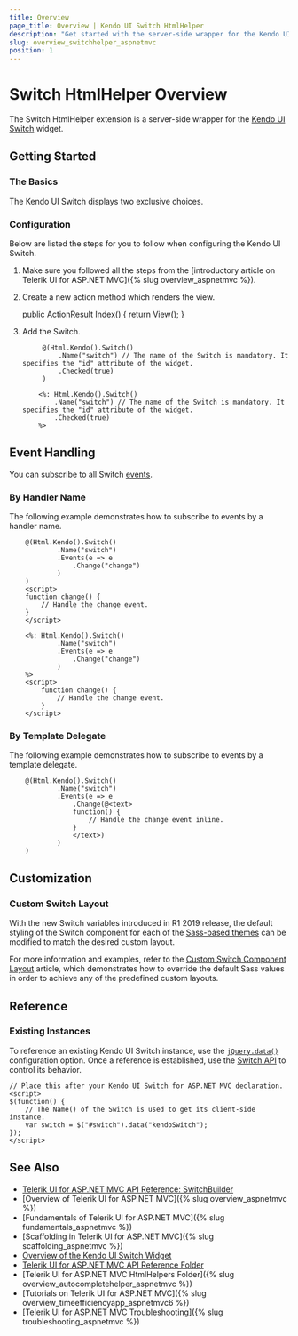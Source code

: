 ```yaml
---
title: Overview
page_title: Overview | Kendo UI Switch HtmlHelper
description: "Get started with the server-side wrapper for the Kendo UI Switch widget for ASP.NET MVC."
slug: overview_switchhelper_aspnetmvc
position: 1
---
```


# Switch HtmlHelper Overview

The Switch HtmlHelper extension is a server-side wrapper for the [Kendo UI Switch](https://demos.telerik.com/kendo-ui/switch/index) widget.

## Getting Started

### The Basics

The Kendo UI Switch displays two exclusive choices.

### Configuration

Below are listed the steps for you to follow when configuring the Kendo UI Switch.

1. Make sure you followed all the steps from the [introductory article on Telerik UI for ASP.NET MVC]({% slug overview_aspnetmvc %}).
1. Create a new action method which renders the view.

    public ActionResult Index()
    {
        return View();
    }

1. Add the Switch.

   ```tab-Razor
        @(Html.Kendo().Switch()
            .Name("switch") // The name of the Switch is mandatory. It specifies the "id" attribute of the widget.
            .Checked(true)
        )
    ```
    ```tab-ASPX
        <%: Html.Kendo().Switch()
            .Name("switch") // The name of the Switch is mandatory. It specifies the "id" attribute of the widget.
            .Checked(true)
        %>
    ```

## Event Handling

You can subscribe to all Switch [events](http://docs.telerik.com/kendo-ui/api/javascript/ui/switch#events).

### By Handler Name

The following example demonstrates how to subscribe to events by a handler name.

```tab-Razor
    @(Html.Kendo().Switch()
            .Name("switch")
            .Events(e => e
                .Change("change")
            )
    )
    <script>
    function change() {
        // Handle the change event.
    }
    </script>
```
```tab-ASPX
    <%: Html.Kendo().Switch()
            .Name("switch")
            .Events(e => e
                .Change("change")
            )
    %>
    <script>
        function change() {
            // Handle the change event.
        }
    </script>
```

### By Template Delegate

The following example demonstrates how to subscribe to events by a template delegate.

```tab-Razor
    @(Html.Kendo().Switch()
            .Name("switch")
            .Events(e => e
                .Change(@<text>
                function() {
                    // Handle the change event inline.
                }
                </text>)
            )
    )
```

## Customization

### Custom Switch Layout

With the new Switch variables introduced in R1 2019 release, the default styling of the Switch component for each of the [Sass-based themes](https://docs.telerik.com/kendo-ui/styles-and-layout/sass-themes) can be modified to match the desired custom layout.

For more information and examples, refer to the [Custom Switch Component Layout](https://github.com/telerik/kendo-themes/wiki/Change-the-Switch-Layout) article, which demonstrates how to override the default Sass values in order to achieve any of the predefined custom layouts.

## Reference

### Existing Instances

To reference an existing Kendo UI Switch instance, use the [`jQuery.data()`](http://api.jquery.com/jQuery.data/) configuration option. Once a reference is established, use the [Switch API](http://docs.telerik.com/kendo-ui/api/javascript/ui/switch) to control its behavior.

    // Place this after your Kendo UI Switch for ASP.NET MVC declaration.
    <script>
    $(function() {
        // The Name() of the Switch is used to get its client-side instance.
        var switch = $("#switch").data("kendoSwitch");
    });
    </script>

## See Also

* [Telerik UI for ASP.NET MVC API Reference: SwitchBuilder](http://docs.telerik.com/aspnet-mvc/api/Kendo.Mvc.UI.Fluent/SwitchBuilder)
* [Overview of Telerik UI for ASP.NET MVC]({% slug overview_aspnetmvc %})
* [Fundamentals of Telerik UI for ASP.NET MVC]({% slug fundamentals_aspnetmvc %})
* [Scaffolding in Telerik UI for ASP.NET MVC]({% slug scaffolding_aspnetmvc %})
* [Overview of the Kendo UI Switch Widget](http://docs.telerik.com/kendo-ui/controls/editors/switch/overview)
* [Telerik UI for ASP.NET MVC API Reference Folder](http://docs.telerik.com/aspnet-mvc/api/Kendo.Mvc/AggregateFunction)
* [Telerik UI for ASP.NET MVC HtmlHelpers Folder]({% slug overview_autocompletehelper_aspnetmvc %})
* [Tutorials on Telerik UI for ASP.NET MVC]({% slug overview_timeefficiencyapp_aspnetmvc6 %})
* [Telerik UI for ASP.NET MVC Troubleshooting]({% slug troubleshooting_aspnetmvc %})

